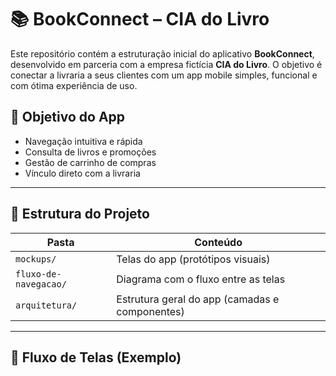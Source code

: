 # 📚 BookConnect – CIA do Livro

Este repositório contém a estruturação inicial do aplicativo **BookConnect**, desenvolvido em parceria com a empresa fictícia **CIA do Livro**. O objetivo é conectar a livraria a seus clientes com um app mobile simples, funcional e com ótima experiência de uso.

## 🎯 Objetivo do App
- Navegação intuitiva e rápida
- Consulta de livros e promoções
- Gestão de carrinho de compras
- Vínculo direto com a livraria

---

## 📁 Estrutura do Projeto

| Pasta | Conteúdo |
|-------|----------|
| `mockups/` | Telas do app (protótipos visuais) |
| `fluxo-de-navegacao/` | Diagrama com o fluxo entre as telas |
| `arquitetura/` | Estrutura geral do app (camadas e componentes) |

---

## 🧭 Fluxo de Telas (Exemplo)


